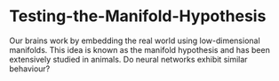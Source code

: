# Testing-the-Manifold-Hypothesis
Our brains work by embedding the real world using low-dimensional manifolds. This idea is known as the manifold hypothesis and has been extensively studied in animals. Do neural networks exhibit similar behaviour?
